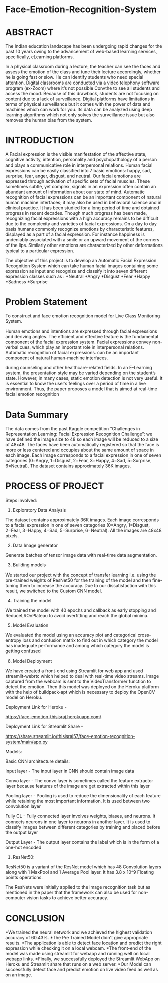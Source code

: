# Face-Emotion-Recognition-System

# ABSTRACT

The Indian education landscape has been undergoing rapid changes for the past 10 years owing to the advancement of web-based learning services, specifically, eLearning platforms.

In a physical classroom during a lecture, the teacher can see the faces and assess the emotion of the class and tune their lecture accordingly, whether he is going fast or slow. He can identify students who need special attention. Digital classrooms are conducted via a video telephony software program (ex-Zoom) where it’s not possible Convthe to see all students and access the mood. Because of this drawback, students are not focusing on content due to a lack of surveillance. Digital platforms have limitations in terms of physical surveillance but it comes with the power of data and machines which can work for you. Its data can be analyzed using deep learning algorithms which not only solves the surveillance issue but also removes the human bias from the system.


# INTRODUCTION

A Facial expression is the visible manifestation of the affective state, cognitive activity, intention, personality and psychopathology of a person and plays a communicative role in interpersonal relations. Human facial expressions can be easily classified into 7 basic emotions: happy, sad, surprise, fear, anger, disgust, and neutral. Our facial emotions are expressed through activation of specific sets of facial muscles. These sometimes subtle, yet complex, signals in an expression often contain an abundant amount of information about our state of mind. Automatic recognition of facial expressions can be an important component of natural human machine interfaces; it may also be used in behavioral science and in clinical practice. It has been studied for a long period of time and obtained progress in recent decades. Though much progress has been made, recognizing facial expressions with a high accuracy remains to be difficult due to the complexity and varieties of facial expressions. On a day to day basis humans commonly recognize emotions by characteristic features, displayed as a part of a facial expression. For instance happiness is undeniably associated with a smile or an upward movement of the corners of the lips. Similarly other emotions are characterized by other deformations typical to a particular expression.

The objective of this project is to develop an Automatic Facial Expression Recognition System which can take human facial images containing some expression as input and recognize and classify it into seven different expression classes such as : 
*Neutral 
*Angry 
*Disgust 
*Fear 
*Happy
*Sadness 
*Surprise

# Problem Statement

To construct and face emotion recognition model for Live Class Monitoring System.

Human emotions and intentions are expressed through facial expressions and deriving angles. The efficient and effective feature is the fundamental component of the facial expression system. Facial expressions convey non-verbal cues, which play an important role in interpersonal relations.   Automatic recognition of facial expressions. can be an important component of natural human-machine interfaces. 
 
during counseling and other healthcare-related fields. In an E-Learning system, the presentation style may be varied depending on the student’s state. However, in many cases, static emotion detection is not very useful. It is essential to know the user’s feelings over a period of time in a live environment. Thus, the paper proposes a model that is aimed at real-time facial emotion recognition

# Data Summary

The data comes from the past Kaggle competition “Challenges in Representation Learning: Facial Expression Recognition Challenge”: we have defined the image size to 48 so each image will be reduced to a size of 48x48. The faces have been automatically registered so that the face is more or less centered and occupies about the same amount of space in each image. Each image corresponds to a facial expression in one of seven categories (0=Angry, 1=Disgust, 2=Fear, 3=Happy, 4=Sad, 5=Surprise, 6=Neutral). The dataset contains approximately 36K images.


# PROCESS OF PROJECT

Steps involved:


1. Exploratory Data Analysis

The dataset contains approximately 36K images. Each image corresponds to a facial expression in one of seven categories (0=Angry, 1=Disgust, 2=Fear, 3=Happy, 4=Sad, 5=Surprise, 6=Neutral). All the images are 48x48 pixels.

2. Data Image generator

Generate batches of tensor image data with real-time data augmentation.

3. Building models

We started our project with the concept of transfer learning i.e. using the pre-trained weights of ResNet50 for the training of the model and then fine-tuning them to increase the accuracy. Due to our dissatisfaction with this result, we switched to the Custom CNN model.

4. Training the model

We trained the model with 40 epochs and callback as early stopping and ReduceLROnPlateau to avoid overfitting and reach the global minima.

5. Model Evaluation

We evaluated the model using an accuracy plot and categorical cross-entropy loss and confusion matrix to find out in which category the model has inadequate performance and among which category the model is getting confused

6. Model Deployment

We have created a front-end using Streamlit for web app and used streamlit-webrtc which helped to deal with real-time video streams. Image captured from the webcam is sent to the VideoTransformer function to detect the emotion. Then this model was deployed on the Heroku platform with the help of buildpack-apt which is necessary to deploy the OpenCV model on Heroku.

Deployment Link for Heroku -

https://face-emotion-thisisraj.herokuapp.com/ 

Deployment Link for Streamlit Share -

https://share.streamlit.io/thisisraj57/face-emotion-recognition-system/main/app.py

Models:

Basic CNN architecture details:

Input layer - The input layer in CNN should contain image data

Convo layer - The convo layer is sometimes called the feature extractor layer because features of the image are get extracted within this layer

Pooling layer - Pooling is used to reduce the dimensionality of each feature while retaining the most important information. It is used between two convolution layer

Fully CL - Fully connected layer involves weights, biases, and neurons. It connects neurons in one layer to neurons in another layer. It is used to classify images between different categories by training and placed before the output layer

Output Layer - The output layer contains the label which is in the form of a one-hot encoded



1. ResNet50:

ResNet50 is a variant of the ResNet model which has 48 Convolution layers along with 1 MaxPool and 1 Average Pool layer. It has 3.8 x 10^9 Floating points operations.

The ResNets were initially applied to the image recognition task but as mentioned in the paper that the framework can also be used for non-computer vision tasks to achieve better accuracy.



# CONCLUSION

*We trained the neural network and we achieved the highest validation accuracy of 60.43%.
*The Pre Trained Model didn't give appropriate results.
*The application is able to detect face location and predict the right expression while checking it on a local webcam.
*The front-end of the model was made using streamlit for webapp and running well on local webapp links.
*Finally, we successfully deployed the Streamlit WebApp on Heroku and Streamlit share that runs on a web server.
*Our Model can successfully detect face and predict emotion on live video feed as well as on an image.
